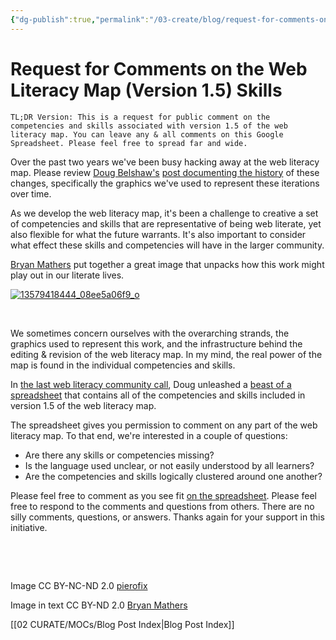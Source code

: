 ```yaml
---
{"dg-publish":true,"permalink":"/03-create/blog/request-for-comments-on-the-web-literacy-map-version-1-5-skills/","title":"Request for Comments on the Web Literacy Map (Version 1.5) Skills","tags":["webliteracy"]}
---
```


# Request for Comments on the Web Literacy Map (Version 1.5) Skills

```
TL;DR Version: This is a request for public comment on the competencies and skills associated with version 1.5 of the web literacy map. You can leave any & all comments on this Google Spreadsheet. Please feel free to spread far and wide.
```

Over the past two years we've been busy hacking away at the web literacy map. Please review [Doug Belshaw's](https://twitter.com/dajbelshaw/) [post documenting the history](http://dougbelshaw.com/blog/2015-02-09/two-years-of-weblitmap/) of these changes, specifically the graphics we've used to represent these iterations over time.

As we develop the web literacy map, it's been a challenge to creative a set of competencies and skills that are representative of being web literate, yet also flexible for what the future warrants. It's also important to consider what effect these skills and competencies will have in the larger community.

[Bryan Mathers](https://twitter.com/bryanmmathers) put together a great image that unpacks how this work might play out in our literate lives.

[![13579418444_08ee5a06f9_o](images/13579418444_08ee5a06f9_o-300x225.png)](http://wiobyrne.com/wp-content/uploads/2015/02/13579418444_08ee5a06f9_o.png)

 

We sometimes concern ourselves with the overarching strands, the graphics used to represent this work, and the infrastructure behind the editing & revision of the web literacy map. In my mind, the real power of the map is found in the individual competencies and skills.

In [the last web literacy community call](http://webliteracy.tumblr.com/post/110888290629/weblitmap-12feb15), Doug unleashed a [beast of a spreadsheet](https://docs.google.com/spreadsheets/d/19aSAD0J3Ex0EKYJ4xtQVqB1harG9-p9TVqZrHz_wHxE/edit#gid=0) that contains all of the competencies and skills included in version 1.5 of the web literacy map.

The spreadsheet gives you permission to comment on any part of the web literacy map. To that end, we're interested in a couple of questions:

- Are there any skills or competencies missing?
- Is the language used unclear, or not easily understood by all learners?
- Are the competencies and skills logically clustered around one another?

Please feel free to comment as you see fit [on the spreadsheet](https://docs.google.com/spreadsheets/d/19aSAD0J3Ex0EKYJ4xtQVqB1harG9-p9TVqZrHz_wHxE/edit#gid=0). Please feel free to respond to the comments and questions from others. There are no silly comments, questions, or answers. Thanks again for your support in this initiative.

 

 

Image CC BY-NC-ND 2.0 [pierofix](https://www.flickr.com/photos/pierofix/3547550101/in/photolist-6pu83V-owJK7U-5vX8Av-bFb7kQ-6Kv9nZ-gPPWoC-9aoRYz-pomQxF-cbUwKb-fyh3T1-a1tPe6-7jFo6f-hcQUfr-cZd1g3-ovk8m1-c4Yjo3-cm8Sn-ppyLnq-pKUVvY-2NgXKD-nuahkk-asy5XU-3bcw58-nLXJKz-bFTd3-dNE2A6-dNWeNL-2SvPH-5HuK7k-c3SYoW-59Fqaw-eKsmuG-eKsmmG-eKfWmV-eKfWk8-4soj2a-oR69Ar-5dpkHh-r2GAEs-6zxqWJ-9xoeDx-eKsmzL-eKfWzc-eKsmyQ-eKsmyh-eKfWwH-eKsmwA-eKfWvH-eKfWt4-eKsmrE)

Image in text CC BY-ND 2.0 [Bryan Mathers](https://www.flickr.com/photos/122135325@N06/13579418444/)

[[02 CURATE/MOCs/Blog Post Index\|Blog Post Index]]